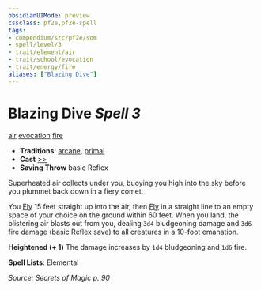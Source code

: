 ```yaml
---
obsidianUIMode: preview
cssclass: pf2e,pf2e-spell
tags:
- compendium/src/pf2e/som
- spell/level/3
- trait/element/air
- trait/school/evocation
- trait/energy/fire
aliases: ["Blazing Dive"]
---
```

# Blazing Dive *Spell 3*   
[air](air.md)  [evocation](evocation.md)  [fire](fire.md)  

- **Traditions**: [arcane](arcane.md), [primal](primal.md)
- **Cast** [>>](chapter-9-playing-the-game.md#Actions "Two-Action") 
- **Saving Throw**  basic Reflex

Superheated air collects under you, buoying you high into the sky before you plummet back down in a fiery comet.

You [Fly](rules/actions/fly.md) 15 feet straight up into the air, then [Fly](rules/actions/fly.md) in a straight line to an empty space of your choice on the ground within 60 feet. When you land, the blistering air blasts out from you, dealing `3d4` bludgeoning damage and `3d6` fire damage (basic Reflex save) to all creatures in a 10-foot emanation.

**Heightened (+ 1)** The damage increases by `1d4` bludgeoning and `1d6` fire.

**Spell Lists**: Elemental

*Source: Secrets of Magic p. 90*